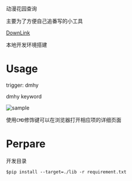 动漫花园查询

主要为了方便自己追番写的小工具

[DownLink](https://github.com/azzgo/Alfred3-dmhy-search/releases/latest)

本地开发环境搭建

# Usage

trigger: dmhy

dmhy keyword

![sample](https://cloud.githubusercontent.com/assets/5636512/16714251/84b07032-46ef-11e6-824a-e58c1c2a8ebb.jpeg)

使用`CMD`修饰键可以在浏览器打开相应项的详细页面

# Perpare

开发目录
```
$pip install --target=./lib -r requirement.txt
```
